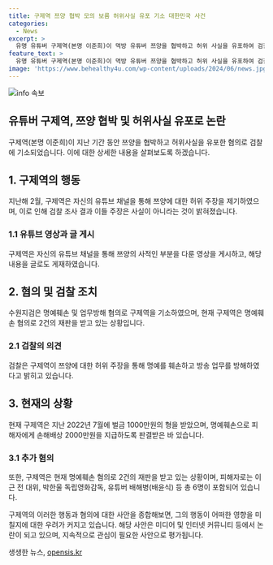 ```yaml
---
title: 구제역 쯔양 협박 모의 보름 허위사실 유포 기소 대한민국 사건
categories:
  - News
excerpt: >
  유명 유튜버 구제역(본명 이준희)이 먹방 유튜버 쯔양을 협박하고 허위 사실을 유포하여 검찰에 기소되었다. 이준희는 쯔양에게 돈을 갈취하려는 계획을 세우고, 과거사를 통해 협박했다는 주장도 있다. 이에 대해 이준희는 활동비를 받았다며 해명하고 있지만, 명예훼손 혐의로 벌금과 손해배상 명령을 받은 바 있으며 현재 2건의 재판을 받고 있다. 일명 사이버 레커 연합에 속한 유명 유튜버들과의 갈등도 알려져 논란이 되고 있다.
feature_text: >
  유명 유튜버 구제역(본명 이준희)이 먹방 유튜버 쯔양을 협박하고 허위 사실을 유포하여 검찰에 기소되었다. 이준희는 쯔양에게 돈을 갈취하려는 계획을 세우고, 과거사를 통해 협박했다는 주장도 있다. 이에 대해 이준희는 활동비를 받았다며 해명하고 있지만, 명예훼손 혐의로 벌금과 손해배상 명령을 받은 바 있으며 현재 2건의 재판을 받고 있다. 일명 사이버 레커 연합에 속한 유명 유튜버들과의 갈등도 알려져 논란이 되고 있다.
image: 'https://www.behealthy4u.com/wp-content/uploads/2024/06/news.jpg'
---
```


<p><img src="https://www.behealthy4u.com/wp-content/uploads/2024/06/news.jpg" alt="info 속보" /></p>

<h2>유튜버 구제역, 쯔양 협박 및 허위사실 유포로 논란</h2>

<p>구제역(본명 이준희)이 지난 기간 동안 쯔양을 협박하고 허위사실을 유포한 혐의로 검찰에 기소되었습니다. 이에 대한 상세한 내용을 살펴보도록 하겠습니다.</p>

<h2>1. 구제역의 행동</h2>

<p data-ke-size="size16">지난해 2월, 구제역은 자신의 유튜브 채널을 통해 쯔양에 대한 허위 주장을 제기하였으며, 이로 인해 검찰 조사 결과 이들 주장은 사실이 아니라는 것이 밝혀졌습니다.</p>

<h3>1.1 유튜브 영상과 글 게시</h3>

<p data-ke-size="size16">구제역은 자신의 유튜브 채널을 통해 쯔양의 사적인 부분을 다룬 영상을 게시하고, 해당 내용을 글로도 게재하였습니다.</p>

<h2>2. 혐의 및 검찰 조치</h2>

<p data-ke-size="size16">수원지검은 명예훼손 및 업무방해 혐의로 구제역을 기소하였으며, 현재 구제역은 명예훼손 혐의로 2건의 재판을 받고 있는 상황입니다.</p>

<h3>2.1 검찰의 의견</h3>

<p data-ke-size="size16">검찰은 구제역이 쯔양에 대한 허위 주장을 통해 명예를 훼손하고 방송 업무를 방해하였다고 밝히고 있습니다.</p>

<h2>3. 현재의 상황</h2>

<p data-ke-size="size16">현재 구제역은 지난 2022년 7월에 벌금 1000만원의 형을 받았으며, 명예훼손으로 피해자에게 손해배상 2000만원을 지급하도록 판결받은 바 있습니다.</p>

<h3>3.1 추가 혐의</h3>

<p data-ke-size="size16">또한, 구제역은 현재 명예훼손 혐의로 2건의 재판을 받고 있는 상황이며, 피해자로는 이근 전 대위, 박한울 독립영화감독, 유튜버 배해병(배윤식) 등 총 6명이 포함되어 있습니다.</p>

<p>구제역의 이러한 행동과 혐의에 대한 사안을 종합해보면, 그의 행동이 어떠한 영향을 미칠지에 대한 우려가 커지고 있습니다. 해당 사안은 미디어 및 인터넷 커뮤니티 등에서 논란이 되고 있으며, 지속적으로 관심이 필요한 사안으로 평가됩니다.</p>
생생한 뉴스, <a href="https://opensis.kr" rel="dofollow">opensis.kr</a>


